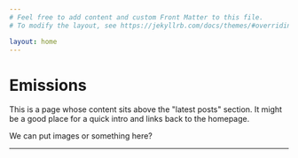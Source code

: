```yaml
---
# Feel free to add content and custom Front Matter to this file.
# To modify the layout, see https://jekyllrb.com/docs/themes/#overriding-theme-defaults

layout: home
---
```


# Emissions

This is a page whose content sits above the "latest posts" section. It might be a good place for a quick intro and links back to the homepage.

We can put images or something here?

---
